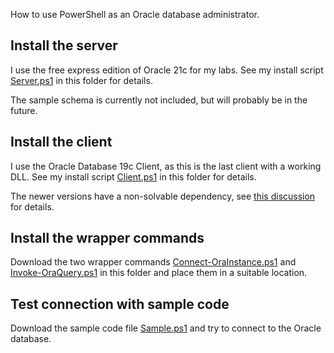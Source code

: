 How to use PowerShell as an Oracle database administrator.

## Install the server

I use the free express edition of Oracle 21c for my labs. See my install script [Server.ps1](Server.ps1) in this folder for details.

The sample schema is currently not included, but will probably be in the future.


## Install the client

I use the Oracle Database 19c Client, as this is the last client with a working DLL. See my install script [Client.ps1](Client.ps1) in this folder for details.

The newer versions have a non-solvable dependency, see [this discussion](https://community.oracle.com/tech/developers/discussion/4502297) for details.


## Install the wrapper commands

Download the two wrapper commands [Connect-OraInstance.ps1](Connect-OraInstance.ps1) and [Invoke-OraQuery.ps1](Invoke-OraQuery.ps1) in this folder and place them in a suitable location.


## Test connection with sample code

Download the sample code file [Sample.ps1](Sample.ps1) and try to connect to the Oracle database.
